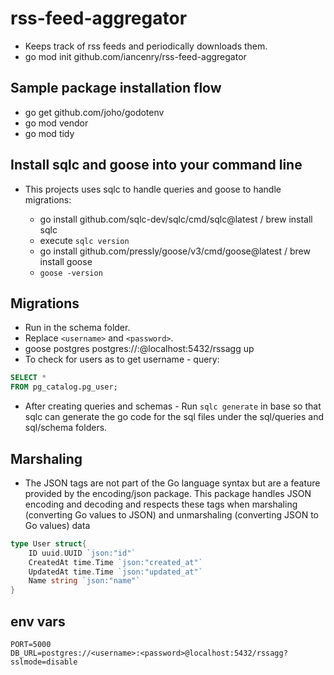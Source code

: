 # rss-feed-aggregator

- Keeps track of rss feeds and periodically downloads them.
- go mod init github.com/iancenry/rss-feed-aggregator

## Sample package installation flow

- go get github.com/joho/godotenv
- go mod vendor
- go mod tidy

## Install sqlc and goose into your command line

- This projects uses sqlc to handle queries and goose to handle migrations:

  - go install github.com/sqlc-dev/sqlc/cmd/sqlc@latest / brew install sqlc
  - execute `sqlc version`
  - go install github.com/pressly/goose/v3/cmd/goose@latest / brew install goose
  - `goose -version`

## Migrations

- Run in the schema folder.
- Replace `<username>` and `<password>`.
- goose postgres postgres://<username>:<password>@localhost:5432/rssagg up
- To check for users as to get username - query:

```sql
SELECT *
FROM pg_catalog.pg_user;
```

- After creating queries and schemas - Run `sqlc generate` in base so that sqlc can generate the go code for the sql files under the sql/queries and sql/schema folders.

## Marshaling

- The JSON tags are not part of the Go language syntax but are a feature provided by the encoding/json package. This package handles JSON encoding and decoding and respects these tags when marshaling (converting Go values to JSON) and unmarshaling (converting JSON to Go values) data

```go
type User struct{
	ID uuid.UUID `json:"id"`
	CreatedAt time.Time `json:"created_at"`
	UpdatedAt time.Time `json:"updated_at"`
	Name string `json:"name"`
}
```

## env vars

```
PORT=5000
DB_URL=postgres://<username>:<password>@localhost:5432/rssagg?sslmode=disable
```
